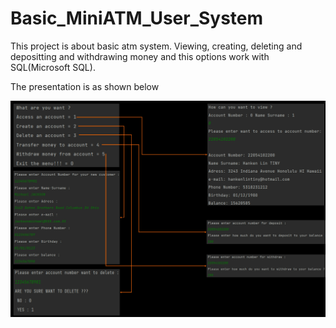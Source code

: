 # Basic_MiniATM_User_System

This project is about basic atm system.
Viewing, creating, deleting and depositting and withdrawing money and this options work with SQL(Microsoft SQL).

The presentation is as shown below

![ Alt text](presentation.jpg)  [](presentation.jpg)



